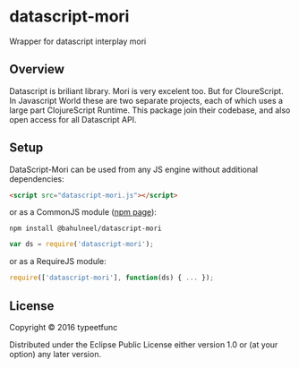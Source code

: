 # datascript-mori

Wrapper for datascript interplay mori

## Overview

Datascript is briliant library. Mori is very excelent too. But for CloureScript. In Javascript World these are two separate projects, each of which uses a large part ClojureScript Runtime. This package join their codebase, and also open access for all Datascript API.


## Setup

DataScript-Mori can be used from any JS engine without additional dependencies:

```html
<script src="datascript-mori.js"></script>
```

or as a CommonJS module ([npm page](https://www.npmjs.org/package/datascript-mori)):

```
npm install @bahulneel/datascript-mori
```

```js
var ds = require('datascript-mori');
```

or as a RequireJS module:

```js
require(['datascript-mori'], function(ds) { ... });
```

## License

Copyright © 2016 typeetfunc

Distributed under the Eclipse Public License either version 1.0 or (at your option) any later version.
